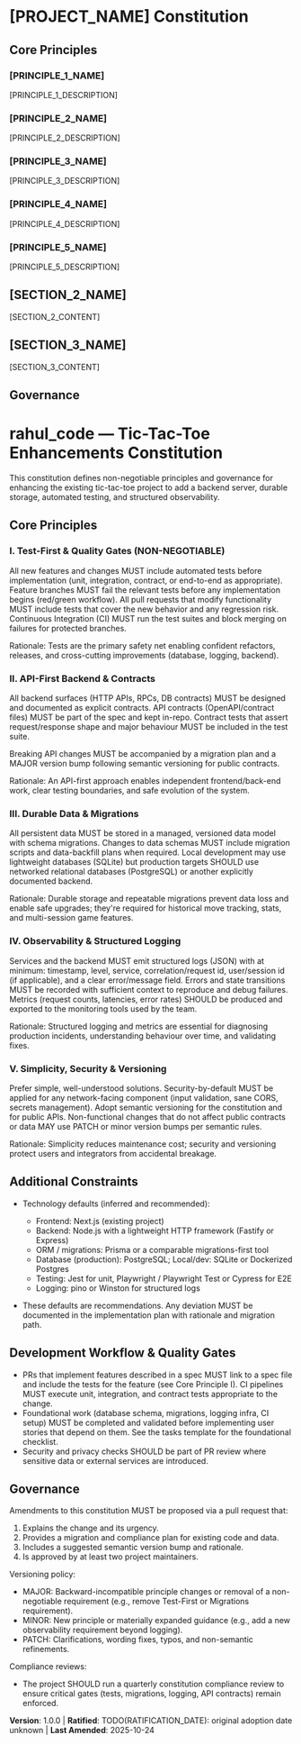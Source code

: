 # [PROJECT_NAME] Constitution
<!-- Example: Spec Constitution, TaskFlow Constitution, etc. -->

## Core Principles

### [PRINCIPLE_1_NAME]
<!-- Example: I. Library-First -->
[PRINCIPLE_1_DESCRIPTION]
<!-- Example: Every feature starts as a standalone library; Libraries must be self-contained, independently testable, documented; Clear purpose required - no organizational-only libraries -->

### [PRINCIPLE_2_NAME]
<!-- Example: II. CLI Interface -->
[PRINCIPLE_2_DESCRIPTION]
<!-- Example: Every library exposes functionality via CLI; Text in/out protocol: stdin/args → stdout, errors → stderr; Support JSON + human-readable formats -->

### [PRINCIPLE_3_NAME]
<!-- Example: III. Test-First (NON-NEGOTIABLE) -->
[PRINCIPLE_3_DESCRIPTION]
<!-- Example: TDD mandatory: Tests written → User approved → Tests fail → Then implement; Red-Green-Refactor cycle strictly enforced -->

### [PRINCIPLE_4_NAME]
<!-- Example: IV. Integration Testing -->
[PRINCIPLE_4_DESCRIPTION]
<!-- Example: Focus areas requiring integration tests: New library contract tests, Contract changes, Inter-service communication, Shared schemas -->

### [PRINCIPLE_5_NAME]
<!-- Example: V. Observability, VI. Versioning & Breaking Changes, VII. Simplicity -->
[PRINCIPLE_5_DESCRIPTION]
<!-- Example: Text I/O ensures debuggability; Structured logging required; Or: MAJOR.MINOR.BUILD format; Or: Start simple, YAGNI principles -->

## [SECTION_2_NAME]
<!-- Example: Additional Constraints, Security Requirements, Performance Standards, etc. -->

[SECTION_2_CONTENT]
<!-- Example: Technology stack requirements, compliance standards, deployment policies, etc. -->

## [SECTION_3_NAME]
<!-- Example: Development Workflow, Review Process, Quality Gates, etc. -->

[SECTION_3_CONTENT]
<!-- Example: Code review requirements, testing gates, deployment approval process, etc. -->

## Governance
<!-- Example: Constitution supersedes all other practices; Amendments require documentation, approval, migration plan -->

<!--
Sync Impact Report

<!--
Sync Impact Report

Version change: template → 1.0.0
Modified principles:
- (new) I. Test-First & Quality Gates
- (new) II. API-First Backend & Contracts
- (new) III. Durable Data & Migrations
- (new) IV. Observability & Structured Logging
- (new) V. Simplicity, Security & Versioning
Added sections: Additional Constraints; Development Workflow & Quality Gates
Removed sections: none (template placeholders replaced)
Templates updated: ✅ .specify/templates/plan-template.md
										✅ .specify/templates/spec-template.md
										✅ .specify/templates/tasks-template.md
Follow-up TODOs: RATIFICATION_DATE intentionally deferred (TODO)
-->

# rahul_code — Tic-Tac-Toe Enhancements Constitution

This constitution defines non-negotiable principles and governance for
enhancing the existing tic-tac-toe project to add a backend server, durable
storage, automated testing, and structured observability.

## Core Principles

### I. Test-First & Quality Gates (NON-NEGOTIABLE)
All new features and changes MUST include automated tests before implementation
(unit, integration, contract, or end-to-end as appropriate). Feature branches
MUST fail the relevant tests before any implementation begins (red/green
workflow). All pull requests that modify functionality MUST include tests that
cover the new behavior and any regression risk. Continuous Integration (CI)
MUST run the test suites and block merging on failures for protected branches.

Rationale: Tests are the primary safety net enabling confident refactors,
releases, and cross-cutting improvements (database, logging, backend).

### II. API-First Backend & Contracts
All backend surfaces (HTTP APIs, RPCs, DB contracts) MUST be designed and
documented as explicit contracts. API contracts (OpenAPI/contract files) MUST
be part of the spec and kept in-repo. Contract tests that assert request/response
shape and major behaviour MUST be included in the test suite.

Breaking API changes MUST be accompanied by a migration plan and a MAJOR
version bump following semantic versioning for public contracts.

Rationale: An API-first approach enables independent frontend/back-end work,
clear testing boundaries, and safe evolution of the system.

### III. Durable Data & Migrations
All persistent data MUST be stored in a managed, versioned data model with
schema migrations. Changes to data schemas MUST include migration scripts and
data-backfill plans when required. Local development may use lightweight
databases (SQLite) but production targets SHOULD use networked relational
databases (PostgreSQL) or another explicitly documented backend.

Rationale: Durable storage and repeatable migrations prevent data loss and
enable safe upgrades; they're required for historical move tracking, stats,
and multi-session game features.

### IV. Observability & Structured Logging
Services and the backend MUST emit structured logs (JSON) with at minimum:
timestamp, level, service, correlation/request id, user/session id (if
applicable), and a clear error/message field. Errors and state transitions
MUST be recorded with sufficient context to reproduce and debug failures.
Metrics (request counts, latencies, error rates) SHOULD be produced and
exported to the monitoring tools used by the team.

Rationale: Structured logging and metrics are essential for diagnosing
production incidents, understanding behaviour over time, and validating fixes.

### V. Simplicity, Security & Versioning
Prefer simple, well-understood solutions. Security-by-default MUST be applied
for any network-facing component (input validation, sane CORS, secrets
management). Adopt semantic versioning for the constitution and for public
APIs. Non-functional changes that do not affect public contracts or data MAY
use PATCH or minor version bumps per semantic rules.

Rationale: Simplicity reduces maintenance cost; security and versioning protect
users and integrators from accidental breakage.

## Additional Constraints

- Technology defaults (inferred and recommended):
	- Frontend: Next.js (existing project)
	- Backend: Node.js with a lightweight HTTP framework (Fastify or Express)
	- ORM / migrations: Prisma or a comparable migrations-first tool
	- Database (production): PostgreSQL; Local/dev: SQLite or Dockerized Postgres
	- Testing: Jest for unit, Playwright / Playwright Test or Cypress for E2E
	- Logging: pino or Winston for structured logs

- These defaults are recommendations. Any deviation MUST be documented in the
	implementation plan with rationale and migration path.

## Development Workflow & Quality Gates

- PRs that implement features described in a spec MUST link to a spec file and
	include the tests for the feature (see Core Principle I). CI pipelines MUST
	execute unit, integration, and contract tests appropriate to the change.
- Foundational work (database schema, migrations, logging infra, CI setup)
	MUST be completed and validated before implementing user stories that depend
	on them. See the tasks template for the foundational checklist.
- Security and privacy checks SHOULD be part of PR review where sensitive data
	or external services are introduced.

## Governance

Amendments to this constitution MUST be proposed via a pull request that:

1. Explains the change and its urgency.
2. Provides a migration and compliance plan for existing code and data.
3. Includes a suggested semantic version bump and rationale.
4. Is approved by at least two project maintainers.

Versioning policy:

- MAJOR: Backward-incompatible principle changes or removal of a non-
	negotiable requirement (e.g., remove Test-First or Migrations requirement).
- MINOR: New principle or materially expanded guidance (e.g., add a new
	observability requirement beyond logging).
- PATCH: Clarifications, wording fixes, typos, and non-semantic refinements.

Compliance reviews:

- The project SHOULD run a quarterly constitution compliance review to ensure
	critical gates (tests, migrations, logging, API contracts) remain enforced.

**Version**: 1.0.0 | **Ratified**: TODO(RATIFICATION_DATE): original adoption date unknown | **Last Amended**: 2025-10-24
